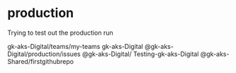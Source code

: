 # production
Trying to test out the production run

gk-aks-Digital/teams/my-teams
gk-aks-Digital
@gk-aks-Digital/production/issues
@gk-aks-Digital/
Testing-gk-aks-Digital
@gk-aks-Shared/firstgithubrepo